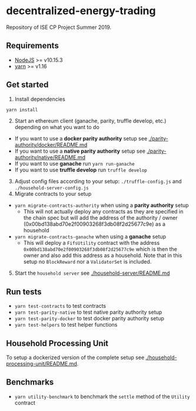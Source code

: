 # decentralized-energy-trading

Repository of ISE CP Project Summer 2019.

## Requirements
- [NodeJS](https://nodejs.org/en/download/) >= v10.15.3
- [yarn](https://yarnpkg.com/lang/en/docs/install) >= v1.16 

## Get started
1. Install dependencies
```bash
yarn install
```
2. Start an ethereum client (ganache, parity, truffle develop, etc.) depending on what you want to do
- If you want to use a **docker parity authority** setup see [./parity-authority/docker/README.md](./parity-authority/docker/README.md)
- If you want to use a **native parity authority** setup see [./parity-authority/native/README.md](./parity-authority/native/README.md)
- If you want to use **ganache** run `yarn run-ganache`
- If you want to use **truffle develop** run `truffle develop`
3. Adjust config files according to your setup: `./truffle-config.js` and `./household-server-config.js`
4. Migrate contracts to your setup
- `yarn migrate-contracts-authority` when using a **parity authority** setup
  - This will not actually deploy any contracts as they are specified in the chain spec but will add the address of the authority / owner (0x00bd138abd70e2f00903268f3db08f2d25677c9e) as a household
- `yarn migrate-contracts-ganache` when using a **ganache** setup
  - This will deploy a `FifsUtility` contract with the address `0x00bd138abd70e2f00903268f3db08f2d25677c9e` which is then the owner and also add this address as a household. Note that in this setup no `BlockReward` nor a `ValidatorSet` is included.
5. Start the `household server` see [./household-server/README.md](./household-server/README.md)

## Run tests
- `yarn test-contracts` to test contracts
- `yarn test-parity-native` to test native parity authority setup
- `yarn test-parity-docker` to test docker parity authority setup
- `yarn test-helpers` to test helper functions

## Household Processing Unit
To setup a dockerized version of the complete setup see [./household-processing-unit/README.md](./household-processing-unit/README.md).

## Benchmarks
- `yarn utility-benchmark` to benchmark the `settle` method of the `Utility` contract
